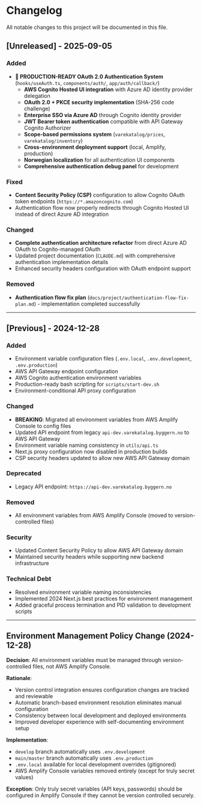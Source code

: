 # Changelog

All notable changes to this project will be documented in this file.

## [Unreleased] - 2025-09-05

### Added
- **🎉 PRODUCTION-READY OAuth 2.0 Authentication System** (`hooks/useAuth.ts`, `components/auth/`, `app/auth/callback/`)
  - **AWS Cognito Hosted UI integration** with Azure AD identity provider delegation
  - **OAuth 2.0 + PKCE security implementation** (SHA-256 code challenge)
  - **Enterprise SSO via Azure AD** through Cognito identity provider
  - **JWT Bearer token authentication** compatible with API Gateway Cognito Authorizer
  - **Scope-based permissions system** (`varekatalog/prices`, `varekatalog/inventory`)
  - **Cross-environment deployment support** (local, Amplify, production)
  - **Norwegian localization** for all authentication UI components
  - **Comprehensive authentication debug panel** for development

### Fixed
- **Content Security Policy (CSP)** configuration to allow Cognito OAuth token endpoints (`https://*.amazoncognito.com`)
- Authentication flow now properly redirects through Cognito Hosted UI instead of direct Azure AD integration

### Changed
- **Complete authentication architecture refactor** from direct Azure AD OAuth to Cognito-managed OAuth
- Updated project documentation (`CLAUDE.md`) with comprehensive authentication implementation details
- Enhanced security headers configuration with OAuth endpoint support

### Removed
- **Authentication flow fix plan** (`docs/project/authentication-flow-fix-plan.md`) - implementation completed successfully

---

## [Previous] - 2024-12-28

### Added
- Environment variable configuration files (`.env.local`, `.env.development`, `.env.production`)
- AWS API Gateway endpoint configuration
- AWS Cognito authentication environment variables
- Production-ready bash scripting for `scripts/start-dev.sh`
- Environment-conditional API proxy configuration

### Changed
- **BREAKING**: Migrated all environment variables from AWS Amplify Console to config files
- Updated API endpoint from legacy `api-dev.varekatalog.byggern.no` to AWS API Gateway
- Environment variable naming consistency in `utils/api.ts`
- Next.js proxy configuration now disabled in production builds
- CSP security headers updated to allow new AWS API Gateway domain

### Deprecated
- Legacy API endpoint: `https://api-dev.varekatalog.byggern.no`

### Removed
- All environment variables from AWS Amplify Console (moved to version-controlled files)

### Security
- Updated Content Security Policy to allow AWS API Gateway domain
- Maintained security headers while supporting new backend infrastructure

### Technical Debt
- Resolved environment variable naming inconsistencies
- Implemented 2024 Next.js best practices for environment management
- Added graceful process termination and PID validation to development scripts

---

## Environment Management Policy Change (2024-12-28)

**Decision**: All environment variables must be managed through version-controlled files, not AWS Amplify Console.

**Rationale**:
- Version control integration ensures configuration changes are tracked and reviewable
- Automatic branch-based environment resolution eliminates manual configuration
- Consistency between local development and deployed environments
- Improved developer experience with self-documenting environment setup

**Implementation**:
- `develop` branch automatically uses `.env.development`
- `main/master` branch automatically uses `.env.production`
- `.env.local` available for local development overrides (gitignored)
- AWS Amplify Console variables removed entirely (except for truly secret values)

**Exception**: Only truly secret variables (API keys, passwords) should be configured in Amplify Console if they cannot be version controlled securely.